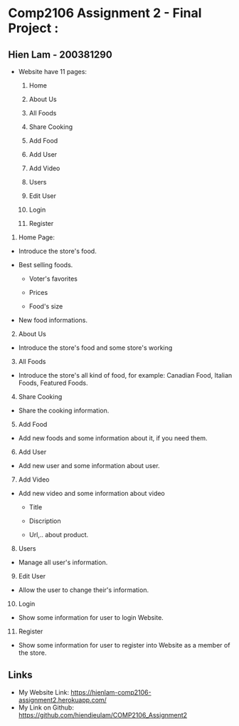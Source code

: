 # Comp2106 Assignment 2 - Final Project :
## Hien Lam - 200381290

- Website have 11 pages:

  1. Home

  2. About Us

  3. All Foods

  4. Share Cooking

  5. Add Food

  6. Add User

  7. Add Video

  8. Users

  9. Edit User

  10. Login

  11. Register


1. Home Page:

  - Introduce the store's food.

  - Best selling foods.

    - Voter's favorites

    - Prices 

    - Food's size

  - New food informations.

2. About Us

  - Introduce the store's food and some store's working

3. All Foods

  - Introduce the store's all kind of food, for example: Canadian Food, Italian Foods, Featured Foods.

4. Share Cooking

  - Share the cooking information.

5. Add Food

  - Add new foods and some information about it, if you need them.

6. Add User

  - Add new user and some information about user.

7. Add Video

  - Add new video and some information about video

    - Title

    - Discription
    
    - Url,.. about product.

8. Users

  - Manage all user's information.

9. Edit User

  - Allow the user to change their's information.

10. Login

  - Show some information for user to login Website.

11. Register

  - Show some information for user to register into Website as a member of the store.

## Links

- My Website Link: https://hienlam-comp2106-assignment2.herokuapp.com/
- My Link on Github: https://github.com/hiendieulam/COMP2106_Assignment2